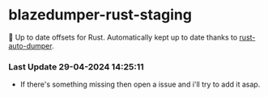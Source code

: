 # blazedumper-rust-staging

🚀 Up to date offsets for Rust. Automatically kept up to date thanks to [rust-auto-dumper](https://github.com/Akandesh/rust-auto-dumper).


### Last Update 29-04-2024 14:25:11
- If there's something missing then open a issue and i'll try to add it asap.